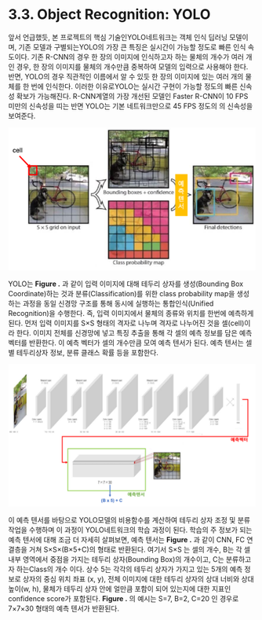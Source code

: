 # 3.3. Object Recognition: YOLO

앞서 언급했듯, 본 프로젝트의 핵심 기술인YOLO네트워크는 객체 인식 딥러닝 모델이며, 기존 모델과 구별되는YOLO의 가장 큰 특징은 실시간이 가능할 정도로 빠른 인식 속도이다. 기존 R-CNN의 경우 한 장의 이미지에 인식하고자 하는 물체의 개수가 여러 개인 경우, 한 장의 이미지를 물체의 개수만큼 중복하여 모델의 입력으로 사용해야 한다. 반면, YOLO의 경우 직관적인 이름에서 알 수 있듯 한 장의 이미지에 있는 여러 개의 물체를 한 번에 인식한다. 이러한 이유로YOLO는 실시간 구현이 가능할 정도의 빠른 신속성 확보가 가능해진다. R-CNN계열의 가장 개선된 모델인 Faster R-CNN이 10 FPS 미만의 신속성을 띠는 반면 YOLO는 기본 네트워크만으로 45 FPS 정도의 의 신속성을 보여준다.

![Figure 22. Procedure and Structure of the YOLO Model](../.gitbook/assets/figure-22.png)

YOLO는 **Figure .** 과 같이 입력 이미지에 대해 테두리 상자를 생성\(Bounding Box Coordinate\)하는 것과 분류\(Classification\)를 위한 class probability map을 생성하는 과정을 동일 신경망 구조를 통해 동시에 실행하는 통합인식\(Unified Recognition\)을 수행한다. 즉, 입력 이미지에서 물체의 종류와 위치를 한번에 예측하게 된다. 먼저 입력 이미지를 S×S 형태의 격자로 나누며 격자로 나누어진 것을 셀\(cell\)이라 한다. 이미지 전체를 신경망에 넣고 특징 추출을 통해 각 셀의 예측 정보를 담은 예측 벡터를 반환한다. 이 예측 벡터가 셀의 개수만큼 모여 예측 텐서가 된다. 예측 텐서는 셀 별 테두리상자 정보, 분류 클래스 확률 등을 포함한다.

![Figure 23. Network Architecture of YOLO](../.gitbook/assets/figure-23.png)

이 예측 텐서를 바탕으로 YOLO모델의 비용함수를 계산하여 테두리 상자 조정 및 분류 작업을 수행하며 이 과정이 YOLO네트워크의 학습 과정이 된다. 학습의 주 정보가 되는 예측 텐서에 대해 조금 더 자세히 살펴보면, 예측 텐서는 **Figure .** 과 같이 CNN, FC 연결층을 거쳐 S×S×\(B×5+C\)의 형태로 반환된다. 여기서 S×S 는 셀의 개수, B는 각 셀 내부 영역에서 중점을 가지는 테두리 상자\(Bounding Box\)의 개수이고, C는 분류하고자 하는Class의 개수 이다. 상수 5는 각각의 테두리 상자가 가지고 있는 5개의 예측 정보로 상자의 중심 위치 좌표 \(x, y\), 전체 이미지에 대한 테두리 상자의 상대 너비와 상대 높이\(w, h\), 물체가 테두리 상자 안에 얼만큼 포함이 되어 있는지에 대한 지표인 confidence score가 포함된다. **Figure .** 의 예시는 S=7, B=2, C=20 인 경우로 7×7×30 형태의 예측 텐서가 반환된다.

